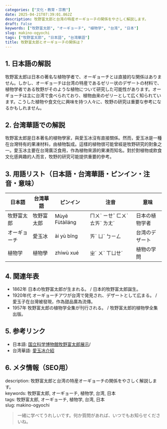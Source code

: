 ```yaml
---
categories: ["文化・教育・宗教"]
date: 2025-04-21T07:39:01.862Z
description: 牧野富太郎と台湾の特産オーギョーチの関係をやさしく解説します。
draft: False
keywords: ["牧野富太郎", "オーギョーチ", "植物学", "台湾", "日本"]
slug: makino-ogyochi
tags: ["牧野富太郎", "日本語", "台湾華語"]
title: 牧野富太郎とオーギョーチの関係は？
---
```




## 1. 日本語の解説  
牧野富太郎は日本の著名な植物学者で、オーギョーチとは直接的な関係はありません。しかし、オーギョーチは台湾の特産であるゼリー状のデザートの材料で、植物学者である牧野がそのような植物について研究した可能性があります。オーギョーチは主に台湾で食べられており、植物由来のゼリーとして広く知られています。こうした植物や食文化に興味を持つ人々に、牧野の研究は重要な参考になるかもしれません。

## 2. 台湾華語での解説  
牧野富太郎是日本著名的植物學家，與愛玉冰沒有直接關係。然而，愛玉冰是一種在台灣特有的果凍材料，由植物製成。這樣的植物很可能曾經是牧野研究的對象之一。愛玉冰主要在台灣廣泛食用，作為植物來源的果凍而知名。對於對植物或飲食文化感興趣的人而言，牧野的研究可能提供重要的參考。

## 3. 用語リスト（日本語・台湾華語・ピンイン・注音・意味）  
| 日本語     | 台湾華語    | ピンイン     | 注音     | 意味              |
|------------|------------|------------|--------|-------------------|
| 牧野富太郎 | 牧野富太郎 | Mùyě Fùtàiláng | ㄇㄨˋ ㄧㄝˇ ㄈㄨˋ ㄊㄞˋ ㄌㄤˊ | 日本の植物学者   |
| オーギョーチ | 愛玉冰     | ài yù bīng   | ㄞˋ ㄩˋ ㄅㄧㄥ   | 台湾のデザート   |
| 植物学     | 植物學    | zhíwù xué   | ㄓˊ ㄨˋ ㄒㄩㄝˊ | 植物の学問       |

## 4. 関連年表  
- 1862年 日本の牧野富太郎が生まれる。 / 日本的牧野富太郎誕生。  
- 1920年代 オーギョーチアワが台湾で発見され、デザートとして広まる。 / 愛玉子在台灣被發現，作為甜品廣為流傳。  
- 1957年 牧野富太郎の植物学全集が刊行される。 / 牧野富太郎的植物學全集出版。  

## 5. 参考リンク  
- 日本語: [国立科学博物館牧野富太郎展示](https://www.kahaku.go.jp)/  
- 台湾華語: [愛玉冰介紹](https://www.taiwan.net.tw)

## 6. メタ情報（SEO用）  
description: 牧野富太郎と台湾の特産オーギョーチの関係をやさしく解説します。  
keywords: 牧野富太郎, オーギョーチ, 植物学, 台湾, 日本  
tags: 牧野富太郎, オーギョーチ, 植物学, 台湾, 日本  
slug: makino-ogyochi

> 一緒に学べてうれしいです。何か質問があれば、いつでもお知らせくださいね。